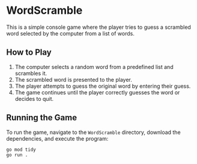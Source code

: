 # WordScramble

This is a simple console game where the player tries to guess a scrambled word selected by the computer from a list of words.

## How to Play

1. The computer selects a random word from a predefined list and scrambles it.
2. The scrambled word is presented to the player.
3. The player attempts to guess the original word by entering their guess.
4. The game continues until the player correctly guesses the word or decides to quit.

## Running the Game

To run the game, navigate to the `WordScramble` directory, download the dependencies, and execute the program:

```sh
go mod tidy
go run .
